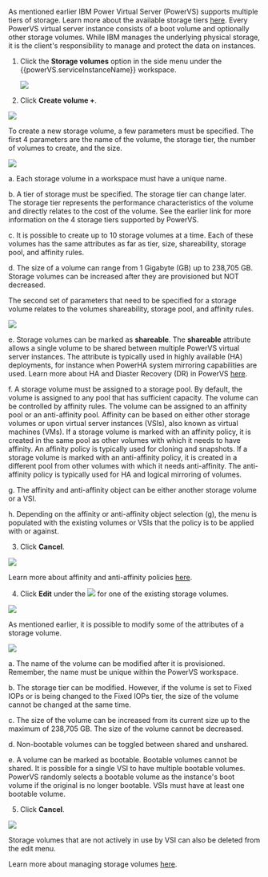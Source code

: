 As mentioned earlier IBM Power Virtual Server (PowerVS) supports multiple tiers of storage. Learn more about the available storage tiers <a href="https://cloud.ibm.com/docs/power-iaas?topic=power-iaas-about-power-iaas#storage-tiers-spec-private-cloud" target="_blank">here</a>. Every PowerVS virtual server instance consists of a boot volume and optionally other storage volumes. While IBM manages the underlying physical storage, it is the client's responsibility to manage and protect the data on instances.

1. Click the **Storage volumes** option in the side menu under the {{powerVS.serviceInstanceName}} workspace.

   ![](_attachments/StorageVolumesMenu.png)

2. Click **Create volume +**.

![](_attachments/StorageVolumeTable.png)

To create a new storage volume, a few parameters must be specified. The first 4 parameters are the name of the volume, the storage tier, the number of volumes to create, and the size.

![](_attachments/StorageVolumeCreate-1.png)

a. Each storage volume in a workspace must have a unique name.

b. A tier of storage must be specified. The storage tier can change later. The storage tier represents the performance characteristics of the volume and directly relates to the cost of the volume. See the earlier link for more information on the 4 storage tiers supported by PowerVS.

c. It is possible to create up to 10 storage volumes at a time. Each of these volumes has the same attributes as far as tier, size, shareability, storage pool, and affinity rules.

d. The size of a volume can range from 1 Gigabyte (GB) up to 238,705 GB. Storage volumes can be increased after they are provisioned but NOT decreased.

The second set of parameters that need to be specified for a storage volume relates to the volumes shareability, storage pool, and affinity rules.

![](_attachments/StorageVolumeCreate-2.png)

e. Storage volumes can be marked as **shareable**. The **shareable** attribute allows a single volume to be shared between multiple PowerVS virtual server instances. The attribute is typically used in highly available (HA) deployments, for instance when PowerHA system mirroring capabilities are used. Learn more about HA and Diaster Recovery (DR) in PowerVS <a href="https://cloud.ibm.com/docs/power-iaas?topic=power-iaas-ha-dr" target="_blank">here</a>.

f. A storage volume must be assigned to a storage pool. By default, the volume is assigned to any pool that has sufficient capacity. The volume can be controlled by affinity rules. The volume can be assigned to an affinity pool or an anti-affinity pool. Affinity can be based on either other storage volumes or upon virtual server instances (VSIs), also known as virtual machines (VMs). If a storage volume is marked with an affinity policy, it is created in the same pool as other volumes with which it needs to have affinity. An affinity policy is typically used for cloning and snapshots. If a storage volume is marked with an anti-affinity policy, it is created in a different pool from other volumes with which it needs anti-affinity. The anti-affinity policy is typically used for HA and logical mirroring of volumes.

g. The affinity and anti-affinity object can be either another storage volume or a VSI.

h. Depending on the affinity or anti-affinity object selection (g), the menu is populated with the existing volumes or VSIs that the policy is to be applied with or against.

3. Click **Cancel**.

![](_attachments/StorageVolumeCreate-3.png)

Learn more about affinity and anti-affinity policies <a href="https://cloud.ibm.com/docs/power-iaas?topic=power-iaas-powervs-faqs#affinity">here</a>.

4. Click **Edit** under the ![](_attachments/ellipses.png) for one of the existing storage volumes.

![](_attachments/StorageVolumeEditMenu.png)

As mentioned earlier, it is possible to modify some of the attributes of a storage volume.

![](_attachments/StorageVolumeEdit-1.png)

a. The name of the volume can be modified after it is provisioned. Remember, the name must be unique within the PowerVS workspace.

b. The storage tier can be modified. However, if the volume is set to Fixed IOPs or is being changed to the Fixed IOPs tier, the size of the volume cannot be changed at the same time.

c. The size of the volume can be increased from its current size up to the maximum of 238,705 GB. The size of the volume cannot be decreased.

d. Non-bootable volumes can be toggled between shared and unshared.

e. A volume can be marked as bootable. Bootable volumes cannot be shared. It is possible for a single VSI to have multiple bootable volumes. PowerVS randomly selects a bootable volume as the instance's boot volume if the original is no longer bootable. VSIs must have at least one bootable volume.

5. Click **Cancel**.

![](_attachments/StorageVolumeEdit-3.png)

Storage volumes that are not actively in use by VSI can also be deleted from the edit menu.

Learn more about managing storage volumes <a href="https://cloud.ibm.com/docs/power-iaas?topic=power-iaas-modifying-instance#modifying-volume-network" target="_blank">here</a>.